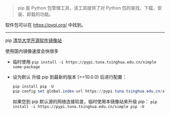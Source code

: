 > pip 是 Python 包管理工具，该工具提供了对 Python 包的查找、下载、安装、卸载的功能。

软件包可以在 https://pypi.org/ 中找到。

---

pip [清华大学开源软件镜像站](https://mirrors.tuna.tsinghua.edu.cn/help/pypi/) 

使用国内镜像速度会快很多

- 临时使用
    `pip install -i https://pypi.tuna.tsinghua.edu.cn/simple some-package`

- 设为默认
    升级 pip 到最新的版本 (>=10.0.0) 后进行配置：
    ```powershell
    pip install pip -U
    pip config set global.index-url https://pypi.tuna.tsinghua.edu.cn/simple
    ```
    如果您到 pip 默认源的网络连接较差，临时使用本镜像站来升级 pip：
    `pip install -i https://pypi.tuna.tsinghua.edu.cn/simple pip -U`

